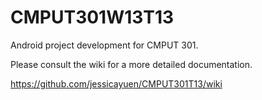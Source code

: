 CMPUT301W13T13
===========

Android project development for CMPUT 301.

Please consult the wiki for a more detailed documentation.

https://github.com/jessicayuen/CMPUT301T13/wiki
